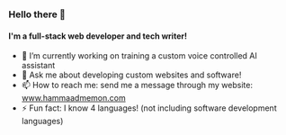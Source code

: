 ### Hello there 👋

#### I'm a full-stack web developer and tech writer!

- 🔭 I’m currently working on training a custom voice controlled AI assistant
- 💬 Ask me about developing custom websites and software!
- 📫 How to reach me: send me a message through my website: <a href="https://www.hammaadmemon.com/" target="_blank">www.hammaadmemon.com</a>
- ⚡ Fun fact: I know 4 languages! (not including software development languages)
